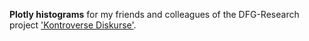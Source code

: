 **Plotly histograms** for my friends and colleagues of the DFG-Research project ['Kontroverse Diskurse'](https://www.uni-trier.de/universitaet/fachbereiche-faecher/fachbereich-ii/faecher/germanistik/professurenfachteile/germanistische-linguistik/professoren/prof-dr-martin-wengeler/kontroverse-diskurse).
